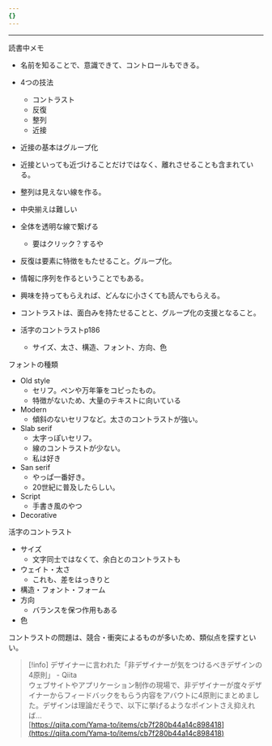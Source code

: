 ```yaml
---
{}
---
```

  

  

  

---

読書中メモ

  

  

- 名前を知ることで、意識できて、コントロールもできる。
- 4つの技法
    - コントラスト
    - 反復
    - 整列
    - 近接
- 近接の基本はグループ化
- 近接といっても近づけることだけではなく、離れさせることも含まれている。
- 整列は見えない線を作る。
- 中央揃えは難しい
- 全体を透明な線で繋げる
    - 要はクリック？するや
- 反復は要素に特徴をもたせること。グループ化。
- 情報に序列を作るということでもある。
- 興味を持ってもらえれば、どんなに小さくても読んでもらえる。
- コントラストは、面白みを持たせることと、グループ化の支援となること。

  

- 活字のコントラストp186
    - サイズ、太さ、構造、フォント、方向、色

  

フォントの種類

- Old style
    - セリフ。ペンや万年筆をコピったもの。
    - 特徴がないため、大量のテキストに向いている
- Modern
    - 傾斜のないセリフなど。太さのコントラストが強い。
- Slab serif
    - 太字っぽいセリフ。
    - 線のコントラストが少ない。
    - 私は好き
- San serif
    - やっぱ一番好き。
    - 20世紀に普及したらしい。
- Script
    - 手書き風のやつ
- Decorative

  

活字のコントラスト

- サイズ
    - 文字同士ではなくて、余白とのコントラストも
- ウェイト・太さ
    - これも、差をはっきりと
- 構造・フォント・フォーム
- 方向
    - バランスを保つ作用もある
- 色

  

コントラストの問題は、競合・衝突によるものが多いため、類似点を探すといい。

  

  

> [!info] デザイナーに言われた「非デザイナーが気をつけるべきデザインの4原則」 - Qiita  
> ウェブサイトやアプリケーション制作の現場で、非デザイナーが度々デザイナーからフィードバックをもらう内容をアバウトに4原則にまとめました。デザインは理論だそうで、以下に挙げるようなポイントさえ抑えれば…  
> [https://qiita.com/Yama-to/items/cb7f280b44a14c898418](https://qiita.com/Yama-to/items/cb7f280b44a14c898418)